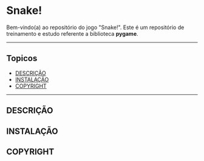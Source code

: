 # Snake!

Bem-vindo(a) ao repositório do jogo "Snake!". Este é um repositório de treinamento e estudo referente a biblioteca **pygame**.

---
## Topicos

* [DESCRIÇÃO](#descricao)
* [INSTALAÇÃO](#instalacao)
* [COPYRIGHT](#copyright)

---

## DESCRIÇÃO
## INSTALAÇÃO
## COPYRIGHT